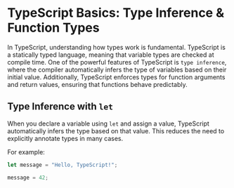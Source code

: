 # TypeScript Basics: Type Inference & Function Types

In TypeScript, understanding how types work is fundamental. TypeScript is a statically typed language, meaning that variable types are checked at compile time. One of the powerful features of TypeScript is `type inference`, where the compiler automatically infers the type of variables based on their initial value. Additionally, TypeScript enforces types for function arguments and return values, ensuring that functions behave predictably.

## Type Inference with `let`

When you declare a variable using `let` and assign a value, TypeScript automatically infers the type based on that value. This reduces the need to explicitly annotate types in many cases.

For example:

```typescript
let message = "Hello, TypeScript!";

message = 42;
```
